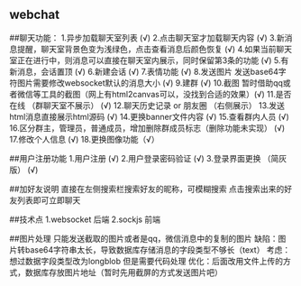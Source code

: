 ## webchat

##聊天功能：
    1.异步加载聊天室列表 (√)
    2.点击聊天室才加载聊天内容 (√)
    3.新消息提醒，聊天室背景色变为浅绿色，点击查看消息后颜色恢复 (√)
    4.如果当前聊天室正在进行中，则消息可以直接在聊天室内展示，同时保留第3条的功能 (√)
    5.有新消息，会话置顶 (√)
    6.新建会话 (√)
    7.表情功能 (√)
    8.发送图片 发送base64字符图片需要修改websocket默认的消息大小 (√) 
    9.建群 (√)
    10.截图  暂时借助qq或者微信等工具的截图（网上有html2canvas可以，没找到合适的效果）(√)
    11.是否在线 （群聊天室不展示） (√)
    12.聊天历史记录 or 朋友圈 （右侧展示）
    13.发送html消息直接展示html源码  (√)
    14.更换banner文件内容  (√)
    15.查看群内人员  (√)
    16.区分群主，管理员，普通成员，增加删除群成员标志（删除功能未实现） (√)
    17.修改个人信息 (√)
    18.更换图像功能（√）
    
##用户注册功能
    1.用户注册 (√)
    2.用户登录密码验证  (√)
    3.登录界面更换 （简灰版） (√)
    
    
##加好友说明
    直接在左侧搜索栏搜索好友的昵称，可模糊搜索
    点击搜索出来的好友列表即可立即聊天
    
    
    
##技术点
    1.websocket  后端
    2.sockjs  前端
    
    
##图片处理
    只能发送截取的图片或者是qq，微信消息中的复制的图片
    缺陷：图片转base64字符串太长，导致数据库存储消息的字段类型不够长（text）
    考虑：想过数据字段类型改为longblob  但是需要代码处理
    优化：后面改用文件上传的方式，数据库存放图片地址（暂时先用截屏的方式发送图片吧）